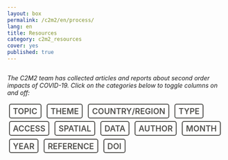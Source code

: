 ```yaml
---
layout: box
permalink: /c2m2/en/process/
lang: en
title: Resources
category: c2m2_resources
cover: yes
published: true
---
```



<!-- DATATABLES BOOTSTRAP INTEGRATION CSS -->
<link rel="stylesheet" href="https://cdn.datatables.net/plug-ins/a5734b29083/integration/bootstrap/3/dataTables.bootstrap.css">


<style>

header ul a,header a.active,header a:active,header a:focus, header a:hover {
  color: #7B533F;
}

li {
  list-style-type: none;
}

.post-list {
    margin: 0;
    padding: 0;
    list-style-type: none;
}

.post-list li {
    padding: 8px 0;
    border-bottom: 1px solid #ccc;
    border-bottom: 1px solid rgba(0,0,0,0.1);
    font-size: 18px;
    font-size: 2.1rem;
    line-height: 1.33333;
    margin-bottom: 0;
}

.post-list li:after {
    content: "";
    display: table;
    clear: both;
}

.post-list a {
    text-decoration: none;
    color: #222;
}

.entry-tags {
    display: block;
    margin-top: .5em;
    text-transform: uppercase;
    font-size: 1.15rem;
    line-height: 2.18182;
    margin-bottom: 24px;
    margin-bottom: 1.5rem;
    font-weight: 600;
}

.entry-tags a {
    padding: .2em .4em;
    margin: 0 .2em;
    background-color: #fff;
    color: #51504d;
    border-radius: 5px;
    border: 2px solid #51504d ;
}

.post-list a>span {
    float: right;
}

@media screen and (min-width: 48em)
.post-list .entry-date {
    display: inline;
}

.post-list .entry-date {
    font-size: 18px;
    font-size: 1.3rem;
    line-height: 1.71429;
    margin-bottom: 0;
    text-transform: uppercase;
}

@media screen and (min-width: 62.5em)
.post-list .abstract {
    width: 60%;
}

.post-list .abstract {
    display: block;
    float: none;
    font-size: 14px;
    font-size: 1.6rem;
    line-height: 1.14286;
    margin-bottom: 0;
}

.tag-box {
    list-style: none;
    margin: 0;
    padding: 4px 0;
    overflow: hidden;
}

.tag-box.inline li {
    float: left;
    font-size: 14px;
    font-size: 1.65rem;
    line-height: 1.71429;
    margin-bottom: 24px;
    margin-bottom: 1.4rem;
    line-height: 2.5;
}

.tag-box a {
    padding: 4px 6px;
    margin: 2px;
    color: #fff;
    background-color: #7B533F;
    border-radius: 4px;
    text-decoration: none;
}

.tag-box a span {
    vertical-align: super;
    font-size: 10px;
    font-size: 1.3rem;
    line-height: 2.4;
    margin-bottom: 24px;
    margin-bottom: 1.5rem;
}

a.toggle-vis {
    text-decoration: none;
    white-space: nowrap;
}

a.selected-tag {
    background-color: #51504d;
    color: #9ac9fe;
}

#mySelection {
    border: 1px solid #ddd;
    font-size: 14px;
}

</style>



<!--<div> This is the resources section </div>-->

<div class="row">
    <div class="col-lg-12" style="overflow: auto;">
          <div style="font-style: italic;">
            <p>
            The C2M2 team has collected articles and reports about second order impacts of COVID-19.  Click on the categories below to toggle columns on and off:
            </p>
          </div>
            <div class="entry-tags" style="cursor:pointer;padding-bottom:10px;">
                <!--Toggle column:--> 
                <a class="toggle-vis2" data-column="0">Topic</a>
                <a class="toggle-vis2" data-column="1">Theme</a>
                <a class="toggle-vis2" data-column="2">Country/Region</a>
                <a class="toggle-vis2" data-column="3">Type</a>
                <a class="toggle-vis2" data-column="4">Access</a>
                <a class="toggle-vis2" data-column="5">Spatial</a>
                <a class="toggle-vis2" data-column="6">Data</a>
                <a class="toggle-vis2" data-column="7">Author</a>
                <a class="toggle-vis2" data-column="8">Month</a>
                <a class="toggle-vis2" data-column="9">Year</a>
                <a class="toggle-vis2" data-column="10">Reference</a>
                <a class="toggle-vis2" data-column="11">DOI</a>
            </div>
            <div id="document_table"></div>
    </div>
</div>


<script type="text/javascript">

//Edit 'key' and 'columns' to connect your spreadsheet

//enter google sheets key here, sheet can only have one tab
var key =
  "https://docs.google.com/spreadsheets/d/1lIwjJiKLabaavo5mjVeyFDbKbQiLsfQnYz3k-yJ6TG4/pubhtml"; 


//var key =
//  "https://docs.google.com/spreadsheets/d/1Ui2G_ZPCbgxmRJ8r93WOS47zwPItfOI74vUM9W7AnDI/pubhtml";



key2 = "https://docs.google.com/spreadsheets/d/14qxuA0cq0Jv2AFX35VO4FNtBQ8xIbNpw0zT8oU0msrE/edit?usp=sharing";



//var key2 = "https://docs.google.com/spreadsheets/d/1KAJK3Y9CqLwPwFhB2UGiNSZQrCTRMhpevDhwty62J70/pubhtml";


var key3 = "12hllq5JK04Hr5zLQX5hLrozorAvyXo7tGf9pFlewado"


//"data" refers to the column name with no spaces and no capitals
//punctuation or numbers in your column name
//"title" is the column name you want to appear in the published table


var columns2 = [{
"data": "Topic","title": "Topic", "width":"40px"},
{"data": "Theme","title": "Theme", "width":"60px"},
{"data": "Country/Region","title": "Country/Region", "width":"40px"},
{"data": "Type","title": "Type", "width":"100px"},
{"data": "Access","title": "Access", "width":"40px"},
{"data": "Spatial","title": "Spatial", "width":"40px"},
{"data": "Data","title": "Data", "width":"40px"},
{"data": "Author","title": "Author", "width":"60px"},
{"data": "Month","title": "Month", "width":"20px"},
{"data": "Year","title": "Year", "width":"20px"},
{"data": "Reference","title": "Reference", "width":"120px"},
{"data": "DOI","title": "DOI", "width":"100px"}];



function loadTable() {


    //beginning of writeTable2

    function initializeTabletopObject2() {
		Papa.parse('https://docs.google.com/spreadsheets/d/14qxuA0cq0Jv2AFX35VO4FNtBQ8xIbNpw0zT8oU0msrE/pub?output=csv', {
          download: true,
          header: true,
          complete: function(results) {
            var data = results.data
			console.log("print PapaParse data")
            console.log(data)
			writeTable2(data);
          }
        })
        <!-- Tabletop.init({ -->
          <!-- key: key2, -->
          <!-- callback: function(data, tabletop) { -->
            <!-- console.log('data2: '); -->
            <!-- console.log(data); -->
            <!-- writeTable2(data); //call up datatables function -->
          <!-- }, -->
          <!-- simpleSheet: true, -->
          <!-- debug: false -->
        <!-- }); -->
      }

      initializeTabletopObject2();

      function writeTable2(data) {
        //select main div and put a table there
        //use bootstrap css to customize table style: http://getbootstrap.com/css/#tables
        $('#document_table').html(
          '<table cellpadding="0" cellspacing="0" border="0" class="table table-striped table-condensed table-responsive" id="mySelection2" style="table-layout:fixed;"></table>'
        );

        //initialize the DataTable object and put settings in
        $("#mySelection2").DataTable({
          "data": data,
          "autoWidth": true,
          "columns": columns2,
          "order": [
            [0, "desc"]
          ], //order on second column
          "pagingType": "simple",
          "columnDefs": [{
              "targets": "_all",
              "data": null,
              "targets": [ 1,3,4,5,6,7,8,11 ],
              "visible": false,
              "render": function ( data, type, full, meta ) {

                    var re = /\[(.*?)\]\((.+?)\)/g;
                    var found = data.match(re);

                    if(found) {
                        console.log('it exists 2');
                        var re1 = /\[(.*?)\]/g;
                        var title = data.match(re1);
                        var newTitle = title[0].replace(/[\[\]']/g,'' );
                        var re2 = /\((.+?)\)/g;
                        var url = data.match(re2);
                        var newUrl = url[0].slice(1,-1);

                        return '<a href="'+newUrl+'" target="_blank" >'+newTitle+'</a>';
                    } else {
                        return data;
                    }
               },

         }]

        });

        //hides certain columns
        var table2 = $('#mySelection2').DataTable();
        //console.log('print table2');
        //console.log(table2);
        //table2.columns( [ 7,8] ).visible( false, false );


        //Select default columns 0-4
        var selected_tag_array = [0,2,9,10]
        
        for (var i in selected_tag_array) {
            console.log(selected_tag_array[i]);
            $("a.toggle-vis2[data-column='"+selected_tag_array[i]+"']").addClass('selected-tag');
        }
        

        $('a.toggle-vis2').on( 'click', function (e) {
            e.preventDefault();
     
            // Get the column API object
            var column2 = table2.column( $(this).attr('data-column') );
     
            // Toggle the visibility
            column2.visible( ! column2.visible() );


            if ( $(this).hasClass('selected-tag') ) {
                $( this ).removeClass('selected-tag');
            } else {
                $( this ).addClass('selected-tag');
            }
            
        } );
      }

    //end of writeTable2


}
